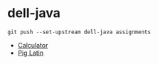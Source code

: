# dell-java

`git push --set-upstream dell-java assignments`

* [Calculator](/Calculator/src/Main.java)
* [Pig Latin](/PigLatin/src/Main.java)
